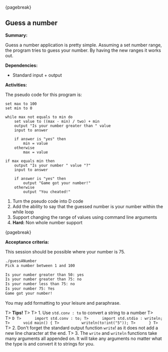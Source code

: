 {pagebreak}

## Guess a number
**Summary:**

Guess a number application is pretty simple. Assuming a set number range, the program tries to guess your number. By having the new ranges it works out.

**Dependencies:**

- Standard input + output

**Activities:**

The pseudo code for this program is:

```psuedo
set max to 100
set min to 0

while max not equals to min do
	set value to ((max - min) / two) + min
	output "Is your number greater than " value
	input to answer
	
	if answer is "yes" then
		min = value
	otherwise
		max = value

if max equals min then
	output "Is your number " value "?"
	input to answer

	if answer is "yes" then
		output "Game got your number!"
	otherwise
		output "You cheated!"
```

1. Turn the pseudo code into D code
2. Add the ability to say that the guessed number is your number within the while loop
3. Support changing the range of values using command line arguments
4. **Hard:** Non whole number support

{pagebreak}

**Acceptance criteria:**

This session should be possible where your number is 75.

```sh
./guessANumber
Pick a number between 1 and 100

Is your number greater than 50: yes
Is your number greater than 75: no
Is your number less than 75: no
Is your number 75: Yes
Game got your number!
```

You may add formatting to your leisure and paraphrase.

T> **Tips!**
T>
T> 1. Use ``std.conv : to`` to convert a string to a number
T>     
T>     ```D
T>      import std.conv : to;
T>      import std.stdio : writeln;
T>      void main() {
T>          writeln(to!int("5"));
T>      }
T>     ```
T> 2. Don't forget the standard output  function ``write``! as it does not add a new line character at the end.
T> 3. The ``write`` and ``writeln`` functions take many arguments all appended on. It will take any arguments no matter what the type is and convert it to strings for you.